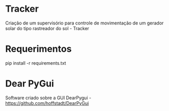 # Tracker
Criação de um supervisório para controle de movimentação de um gerador solar do tipo rastreador do sol - Tracker

# Requerimentos
pip install -r requirements.txt

# Dear PyGui 
Software criado sobre a GUI DearPygui - https://github.com/hoffstadt/DearPyGui
